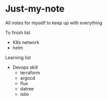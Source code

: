 # Just-my-note
All notes for myself to keep up with everything

To finish list
- K8s network
- helm

Learning list
- Devops skill
  - terraform 
  - argocd 
  - flux 
  - datree
  - istio


